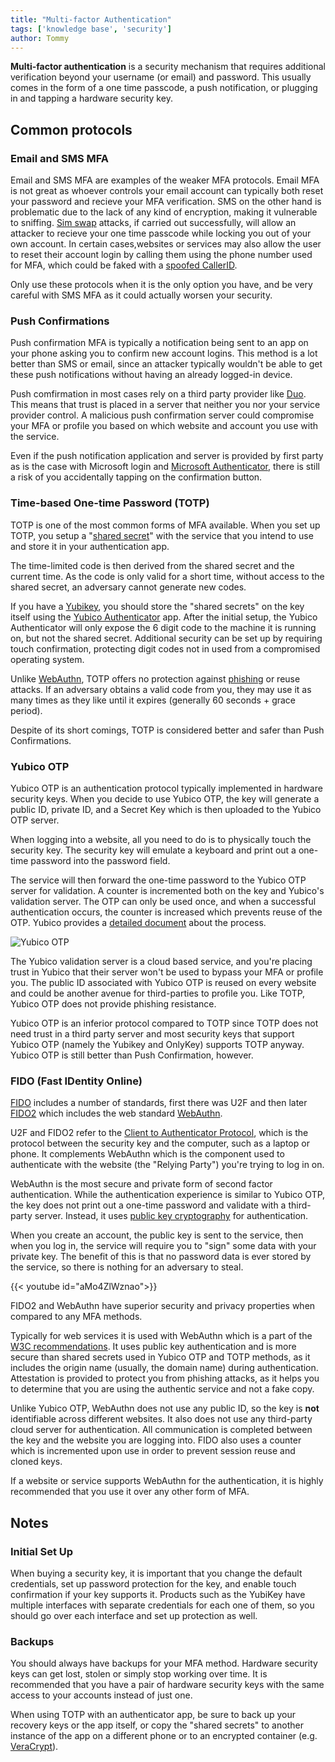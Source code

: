 ```yaml
---
title: "Multi-factor Authentication"
tags: ['knowledge base', 'security']
author: Tommy
---
```


**Multi-factor authentication** is a security mechanism that requires additional verification beyond your username (or email) and password. This usually comes in the form of a one time passcode, a push notification, or plugging in and tapping a hardware security key.

## Common protocols

### Email and SMS MFA

Email and SMS MFA are examples of the weaker MFA protocols. Email MFA is not great as whoever controls your email account can typically both reset your password and recieve your MFA verification. SMS on the other hand is problematic due to the lack of any kind of encryption, making it vulnerable to sniffing. [Sim swap](https://en.wikipedia.org/wiki/SIM_swap_scam) attacks, if carried out successfully, will allow an attacker to recieve your one time passcode while locking you out of your own account. In certain cases,websites or services may also allow the user to reset their account login by calling them using the phone number used for MFA, which could be faked with a [spoofed CallerID](https://en.wikipedia.org/wiki/Caller_ID_spoofing).

Only use these protocols when it is the only option you have, and be very careful with SMS MFA as it could actually worsen your security.

### Push Confirmations

Push confirmation MFA is typically a notification being sent to an app on your phone asking you to confirm new account logins. This method is a lot better than SMS or email, since an attacker typically wouldn't be able to get these push notifications without having an already logged-in device.

Push comfirmation in most cases rely on a third party provider like [Duo](https://duo.com/). This means that trust is placed in a server that neither you nor your service provider control. A malicious push confirmation server could compromise your MFA or profile you based on which website and account you use with the service.

Even if the push notification application and server is provided by first party as is the case with Microsoft login and [Microsoft Authenticator](https://www.microsoft.com/en-us/security/mobile-authenticator-app), there is still a risk of you accidentally tapping on the confirmation button.

### Time-based One-time Password (TOTP)

TOTP is one of the most common forms of MFA available. When you set up TOTP, you setup a "[shared secret](https://en.wikipedia.org/wiki/Shared_secret)" with the service that you intend to use and store it in your authentication app.

The time-limited code is then derived from the shared secret and the current time. As the code is only valid for a short time, without access to the shared secret, an adversary cannot generate new codes.

If you have a [Yubikey](https://www.yubico.com/), you should store the "shared secrets" on the key itself using the [Yubico Authenticator](https://www.yubico.com/products/yubico-authenticator/) app. After the initial setup, the Yubico Authenticator will only expose the 6 digit code to the machine it is running on, but not the shared secret. Additional security can be set up by requiring touch confirmation, protecting digit codes not in used from a compromised operating system.

Unlike [WebAuthn](#fido-fast-identity-online), TOTP offers no protection against [phishing](https://en.wikipedia.org/wiki/Phishing) or reuse attacks. If an adversary obtains a valid code from you, they may use it as many times as they like until it expires (generally 60 seconds + grace period).

Despite of its short comings, TOTP is considered better and safer than Push Confirmations.

### Yubico OTP

Yubico OTP is an authentication protocol typically implemented in hardware security keys. When you decide to use Yubico OTP, the key will generate a public ID, private ID, and a Secret Key which is then uploaded to the Yubico OTP server.

When logging into a website, all you need to do is to physically touch the security key. The security key will emulate a keyboard and print out a one-time password into the password field.

The service will then forward the one-time password to the Yubico OTP server for validation. A counter is incremented both on the key and Yubico's validation server. The OTP can only be used once, and when a successful authentication occurs, the counter is increased which prevents reuse of the OTP. Yubico provides a [detailed document](https://developers.yubico.com/OTP/OTPs_Explained.html) about the process.

![Yubico OTP](/yubico-otp.png)

The Yubico validation server is a cloud based service, and you're placing trust in Yubico that their server won't be used to bypass your MFA or profile you. The public ID associated with Yubico OTP is reused on every website and could be another avenue for third-parties to profile you. Like TOTP, Yubico OTP does not provide phishing resistance.

Yubico OTP is an inferior protocol compared to TOTP since TOTP does not need trust in a third party server and most security keys that support Yubico OTP (namely the Yubikey and OnlyKey) supports TOTP anyway. Yubico OTP is still better than Push Confirmation, however.

### FIDO (Fast IDentity Online)

[FIDO](https://en.wikipedia.org/wiki/FIDO_Alliance) includes a number of standards, first there was U2F and then later [FIDO2](https://en.wikipedia.org/wiki/FIDO2_Project) which includes the web standard [WebAuthn](https://en.wikipedia.org/wiki/WebAuthn).

U2F and FIDO2 refer to the [Client to Authenticator Protocol](https://en.wikipedia.org/wiki/Client_to_Authenticator_Protocol), which is the protocol between the security key and the computer, such as a laptop or phone. It complements WebAuthn which is the component used to authenticate with the website (the "Relying Party") you're trying to log in on.

WebAuthn is the most secure and private form of second factor authentication. While the authentication experience is similar to Yubico OTP, the key does not print out a one-time password and validate with a third-party server. Instead, it uses [public key cryptography](https://en.wikipedia.org/wiki/Public-key_cryptography) for authentication.

When you create an account, the public key is sent to the service, then when you log in, the service will require you to "sign" some data with your private key. The benefit of this is that no password data is ever stored by the service, so there is nothing for an adversary to steal.

{{< youtube id="aMo4ZlWznao">}}

FIDO2 and WebAuthn have superior security and privacy properties when compared to any MFA methods.

Typically for web services it is used with WebAuthn which is a part of the [W3C recommendations](https://en.wikipedia.org/wiki/World_Wide_Web_Consortium#W3C_recommendation_(REC)). It uses public key authentication and is more secure than shared secrets used in Yubico OTP and TOTP methods, as it includes the origin name (usually, the domain name) during authentication. Attestation is provided to protect you from phishing attacks, as it helps you to determine that you are using the authentic service and not a fake copy.

Unlike Yubico OTP, WebAuthn does not use any public ID, so the key is **not** identifiable across different websites. It also does not use any third-party cloud server for authentication. All communication is completed between the key and the website you are logging into. FIDO also uses a counter which is incremented upon use in order to prevent session reuse and cloned keys.

If a website or service supports WebAuthn for the authentication, it is highly recommended that you use it over any other form of MFA.

## Notes

### Initial Set Up

When buying a security key, it is important that you change the default credentials, set up password protection for the key, and enable touch confirmation if your key supports it. Products such as the YubiKey have multiple interfaces with separate credentials for each one of them, so you should go over each interface and set up protection as well.

### Backups

You should always have backups for your MFA method. Hardware security keys can get lost, stolen or simply stop working over time. It is recommended that you have a pair of hardware security keys with the same access to your accounts instead of just one.

When using TOTP with an authenticator app, be sure to back up your recovery keys or the app itself, or copy the "shared secrets" to another instance of the app on a different phone or to an encrypted container (e.g. [VeraCrypt](../encryption.md#veracrypt)).